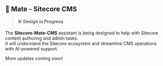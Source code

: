 ## 📝 Mate - Sitecore CMS

> 🛠️ **Design in Progress**

The **Sitecore-Mate-CMS** assistant is being designed to help with Sitecore content authoring and admin tasks.  
It will understand the Sitecore ecosystem and streamline CMS operations with AI-powered support.

More updates coming soon!
